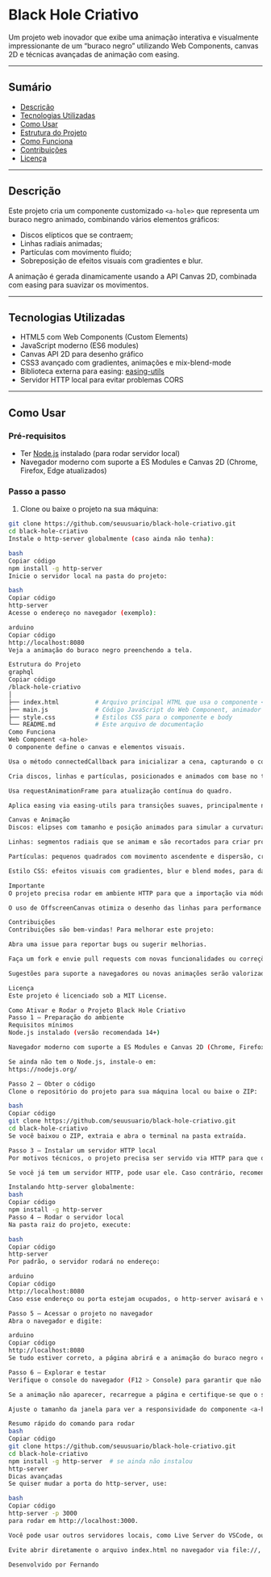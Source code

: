 # Black Hole Criativo

Um projeto web inovador que exibe uma animação interativa e visualmente impressionante de um “buraco negro” utilizando Web Components, canvas 2D e técnicas avançadas de animação com easing.

---

## Sumário

- [Descrição](#descrição)
- [Tecnologias Utilizadas](#tecnologias-utilizadas)
- [Como Usar](#como-usar)
- [Estrutura do Projeto](#estrutura-do-projeto)
- [Como Funciona](#como-funciona)
- [Contribuições](#contribuições)
- [Licença](#licença)

---

## Descrição

Este projeto cria um componente customizado `<a-hole>` que representa um buraco negro animado, combinando vários elementos gráficos:

- Discos elípticos que se contraem;
- Linhas radiais animadas;
- Partículas com movimento fluido;
- Sobreposição de efeitos visuais com gradientes e blur.

A animação é gerada dinamicamente usando a API Canvas 2D, combinada com easing para suavizar os movimentos.

---

## Tecnologias Utilizadas

- HTML5 com Web Components (Custom Elements)
- JavaScript moderno (ES6 modules)
- Canvas API 2D para desenho gráfico
- CSS3 avançado com gradientes, animações e mix-blend-mode
- Biblioteca externa para easing: [easing-utils](https://esm.sh/easing-utils)
- Servidor HTTP local para evitar problemas CORS

---

## Como Usar

### Pré-requisitos

- Ter [Node.js](https://nodejs.org/) instalado (para rodar servidor local)
- Navegador moderno com suporte a ES Modules e Canvas 2D (Chrome, Firefox, Edge atualizados)

### Passo a passo

1. Clone ou baixe o projeto na sua máquina:

```bash
git clone https://github.com/seuusuario/black-hole-criativo.git
cd black-hole-criativo
Instale o http-server globalmente (caso ainda não tenha):

bash
Copiar código
npm install -g http-server
Inicie o servidor local na pasta do projeto:

bash
Copiar código
http-server
Acesse o endereço no navegador (exemplo):

arduino
Copiar código
http://localhost:8080
Veja a animação do buraco negro preenchendo a tela.

Estrutura do Projeto
graphql
Copiar código
/black-hole-criativo
│
├── index.html          # Arquivo principal HTML que usa o componente <a-hole>
├── main.js             # Código JavaScript do Web Component, animador do canvas
├── style.css           # Estilos CSS para o componente e body
└── README.md           # Este arquivo de documentação
Como Funciona
Web Component <a-hole>
O componente define o canvas e elementos visuais.

Usa o método connectedCallback para inicializar a cena, capturando o contexto 2D do canvas.

Cria discos, linhas e partículas, posicionados e animados com base no tamanho da viewport.

Usa requestAnimationFrame para atualização contínua do quadro.

Aplica easing via easing-utils para transições suaves, principalmente no movimento dos discos.

Canvas e Animação
Discos: elipses com tamanho e posição animados para simular a curvatura do buraco negro.

Linhas: segmentos radiais que se animam e são recortados para criar profundidade.

Partículas: pequenos quadrados com movimento ascendente e dispersão, criando o efeito de “energia” fluindo.

Estilo CSS: efeitos visuais com gradientes, blur e blend modes, para dar sensação de aura e brilho.

Importante
O projeto precisa rodar em ambiente HTTP para que a importação via módulo (import easingUtils from "https://esm.sh/easing-utils") funcione sem bloqueios CORS.

O uso de OffscreenCanvas otimiza o desenho das linhas para performance em navegadores compatíveis.

Contribuições
Contribuições são bem-vindas! Para melhorar este projeto:

Abra uma issue para reportar bugs ou sugerir melhorias.

Faça um fork e envie pull requests com novas funcionalidades ou correções.

Sugestões para suporte a navegadores ou novas animações serão valorizadas.

Licença
Este projeto é licenciado sob a MIT License.

Como Ativar e Rodar o Projeto Black Hole Criativo
Passo 1 — Preparação do ambiente
Requisitos mínimos
Node.js instalado (versão recomendada 14+)

Navegador moderno com suporte a ES Modules e Canvas 2D (Chrome, Firefox, Edge atualizados)

Se ainda não tem o Node.js, instale-o em:
https://nodejs.org/

Passo 2 — Obter o código
Clone o repositório do projeto para sua máquina local ou baixe o ZIP:

bash
Copiar código
git clone https://github.com/seuusuario/black-hole-criativo.git
cd black-hole-criativo
Se você baixou o ZIP, extraia e abra o terminal na pasta extraída.

Passo 3 — Instalar um servidor HTTP local
Por motivos técnicos, o projeto precisa ser servido via HTTP para que o navegador permita a execução do código de módulos JS e evite erros CORS.

Se você já tem um servidor HTTP, pode usar ele. Caso contrário, recomendo usar o http-server, que é simples, leve e rápido.

Instalando http-server globalmente:
bash
Copiar código
npm install -g http-server
Passo 4 — Rodar o servidor local
Na pasta raiz do projeto, execute:

bash
Copiar código
http-server
Por padrão, o servidor rodará no endereço:

arduino
Copiar código
http://localhost:8080
Caso esse endereço ou porta estejam ocupados, o http-server avisará e você poderá usar a porta alternativa que ele sugerir.

Passo 5 — Acessar o projeto no navegador
Abra o navegador e digite:

arduino
Copiar código
http://localhost:8080
Se tudo estiver correto, a página abrirá e a animação do buraco negro começará automaticamente na tela.

Passo 6 — Explorar e testar
Verifique o console do navegador (F12 > Console) para garantir que não há erros de carregamento.

Se a animação não aparecer, recarregue a página e certifique-se que o servidor está ativo.

Ajuste o tamanho da janela para ver a responsividade do componente <a-hole>.

Resumo rápido do comando para rodar
bash
Copiar código
git clone https://github.com/seuusuario/black-hole-criativo.git
cd black-hole-criativo
npm install -g http-server  # se ainda não instalou
http-server
Dicas avançadas
Se quiser mudar a porta do http-server, use:

bash
Copiar código
http-server -p 3000
para rodar em http://localhost:3000.

Você pode usar outros servidores locais, como Live Server do VSCode, ou serve (npm package), contanto que sirvam os arquivos via HTTP.

Evite abrir diretamente o arquivo index.html no navegador via file://, pois módulos JS podem não funcionar corretamente devido a restrições CORS.

Desenvolvido por Fernando